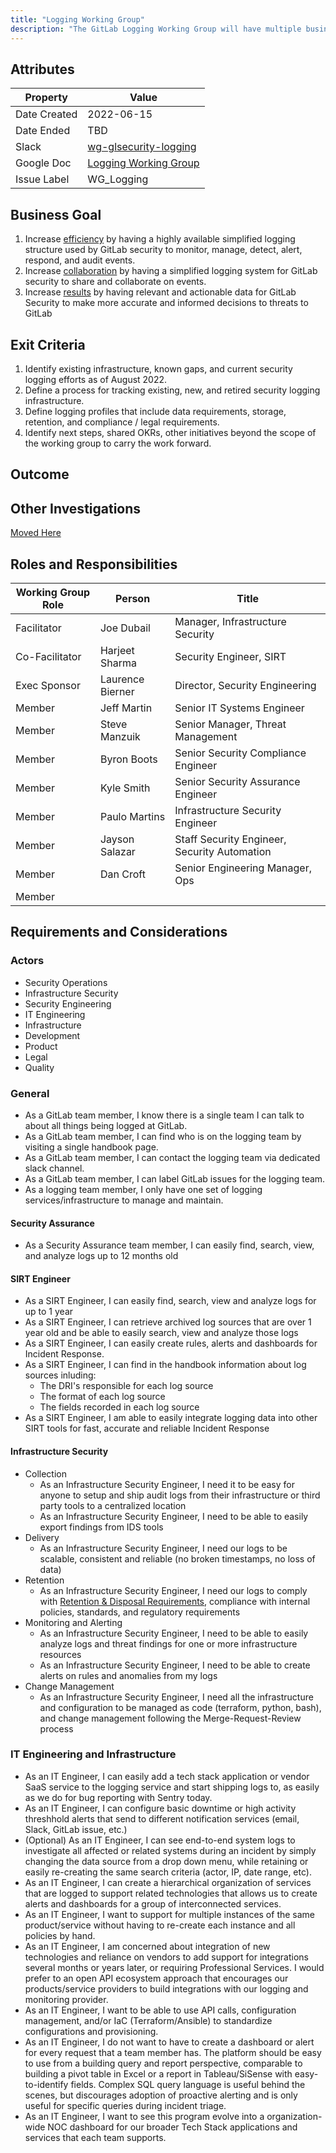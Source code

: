 ```yaml
---
title: "Logging Working Group"
description: "The GitLab Logging Working Group will have multiple business purposes that you can read about on this page. Learn more!"
---
```


## Attributes

| Property     | Value |
|--------------|-------|
| Date Created | 2022-06-15 |
| Date Ended   | TBD |
| Slack        | [wg-glsecurity-logging](https://gitlab.slack.com/archives/C03JXV6KMFA) |
| Google Doc   | [Logging Working Group](https://docs.google.com/document/d/1vOQCWtF75J8zEiU5BV9HXggE72F8cP8KTYbMTj2tatM/edit#heading=h.6upuyp25d0wm) |
| Issue Label  | WG_Logging |

## Business Goal

1. Increase [efficiency](/handbook/values/#efficiency) by having a highly available simplified logging structure used by GitLab security to monitor, manage, detect, alert, respond, and audit events.
1. Increase [collaboration](/handbook/values/#collaboration) by having a simplified logging system for GitLab security to share and collaborate on events.
1. Increase [results](/handbook/values/#results) by having relevant and actionable data for GitLab Security to make more accurate and informed decisions to threats to GitLab

## Exit Criteria

1. Identify existing infrastructure, known gaps, and current security logging efforts as of August 2022.
1. Define a process for tracking existing, new, and retired security logging infrastructure.
1. Define logging profiles that include data requirements, storage, retention, and compliance / legal requirements.
1. Identify next steps, shared OKRs, other initiatives beyond the scope of the working group to carry the work forward.

## Outcome

## Other Investigations

[Moved Here](https://gitlab.com/gitlab-com/gl-security/security-operations/infrastructure-security/projects/security-logging/-/issues/3)

## Roles and Responsibilities

| Working Group Role  | Person           | Title                                  |
|---------------------|------------------|----------------------------------------|
| Facilitator         | Joe Dubail     | Manager, Infrastructure Security         |
| Co-Facilitator     | Harjeet Sharma | Security Engineer, SIRT |
| Exec Sponsor        | Laurence Bierner | Director, Security Engineering           |
| Member              | Jeff Martin      | Senior IT Systems Engineer |
| Member              | Steve Manzuik | Senior Manager, Threat Management |
| Member              |Byron Boots |Senior Security Compliance Engineer  |
| Member              | Kyle Smith | Senior Security Assurance Engineer |
| Member              | Paulo Martins| Infrastructure Security Engineer |
| Member              | Jayson Salazar| Staff Security Engineer, Security Automation |
| Member              | Dan Croft | Senior Engineering Manager, Ops |
| Member              |  |  |


## Requirements and Considerations

### Actors

- Security Operations
- Infrastructure Security
- Security Engineering
- IT Engineering
- Infrastructure
- Development
- Product
- Legal
- Quality

### General

- As a GitLab team member, I know there is a single team I can talk to about all things being logged at GitLab.
- As a GitLab team member, I can find who is on the logging team by visiting a single handbook page.
- As a GitLab team member, I can contact the logging team via dedicated slack channel.
- As a GitLab team member, I can label GitLab issues for the logging team.
- As a logging team member, I only have one set of logging services/infrastructure to manage and maintain.

#### Security Assurance

- As a Security Assurance team member, I can easily find, search, view, and analyze logs up to 12 months old

#### SIRT Engineer

- As a SIRT Engineer, I can easily find, search, view and analyze logs for up to 1 year
- As a SIRT Engineer, I can retrieve archived log sources that are over 1 year old and be able to easily search, view and analyze those logs
- As a SIRT Engineer, I can easily create rules, alerts and dashboards for Incident Response.
- As a SIRT Engineer, I can find in the handbook information about log sources inluding:
    - The DRI's responsible for each log source
    - The format of each log source
    - The fields recorded in each log source
- As a SIRT Engineer, I am able to easily integrate logging data into other SIRT tools for fast, accurate and reliable Incident Response


#### Infrastructure Security

- Collection
  - As an Infrastructure Security Engineer, I need it to be easy for anyone to setup and ship audit logs from their infrastructure or third party tools to a centralized location
  - As an Infrastructure Security Engineer, I need to be able to easily export findings from IDS tools
- Delivery
  - As an Infrastructure Security Engineer, I need our logs to be scalable, consistent and reliable (no broken timestamps, no loss of data)
- Retention
  - As an Infrastructure Security Engineer, I need our logs to comply with [Retention & Disposal Requirements](/handbook/security/records-retention-deletion.html#retention--disposal-requirements-procedure), compliance with internal policies, standards, and regulatory requirements
- Monitoring and Alerting
  - As an Infrastructure Security Engineer, I need to be able to easily analyze logs and threat findings for one or more infrastructure resources
  - As an Infrastructure Security Engineer, I need to be able to create alerts on rules and anomalies from my logs
- Change Management
  - As an Infrastructure Security Engineer, I need all the infrastructure and configuration to be managed as code (terraform, python, bash), and change management following the Merge-Request-Review process

### IT Engineering and Infrastructure

- As an IT Engineer, I can easily add a tech stack application or vendor SaaS service to the logging service and start shipping logs to, as easily as we do for bug reporting with Sentry today.
- As an IT Engineer, I can configure basic downtime or high activity threshhold alerts that send to different notification services (email, Slack, GitLab issue, etc.)
- (Optional) As an IT Engineer, I can see end-to-end system logs to investigate all affected or related systems during an incident by simply changing the data source from a drop down menu, while retaining or easily re-creating the same search criteria (actor, IP, date range, etc).
- As an IT Engineer, I can create a hierarchical organization of services that are logged to support related technologies that allows us to create alerts and dashboards for a group of interconnected services.
- As an IT Engineer, I want to support for multiple instances of the same product/service without having to re-create each instance and all policies by hand.
- As an IT Engineer, I am concerned about integration of new technologies and reliance on vendors to add support for integrations several months or years later, or requiring Professional Services. I would prefer to an open API ecosystem approach that encourages our products/service providers to build integrations with our logging and monitoring provider.
- As an IT Engineer, I want to be able to use API calls, configuration management, and/or IaC (Terraform/Ansible) to standardize configurations and provisioning.
- As an IT Engineer, I do not want to have to create a dashboard or alert for every request that a team member has. The platform should be easy to use from a building query and report perspective, comparable to building a pivot table in Excel or a report in Tableau/SiSense with easy-to-identify fields. Complex SQL query language is useful behind the scenes, but discourages adoption of proactive alerting and is only useful for specific queries during incident triage.
- As an IT Engineer, I want to see this program evolve into a organization-wide NOC dashboard for our broader Tech Stack applications and services that each team supports.
